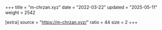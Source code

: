 +++
title = "m-chrzan.xyz"
date = "2022-03-22"
updated = "2025-05-11"
weight = 2542

[extra]
source = "https://m-chrzan.xyz/"
ratio = 44
size = 2
+++

